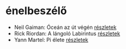 # énelbeszélő

- Neil Gaiman: Óceán az út végén [részletek](../_details/Neil%20Gaiman.md#id_1433)
- Rick Riordan: A lángoló Labirintus [részletek](../_details/Rick%20Riordan.md#id_1655)
- Yann Martel: Pi élete [részletek](../_details/Yann%20Martel.md#id_1458)
